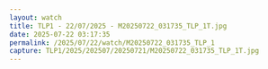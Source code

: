 ```yaml
---
layout: watch
title: TLP1 - 22/07/2025 - M20250722_031735_TLP_1T.jpg
date: 2025-07-22 03:17:35
permalink: /2025/07/22/watch/M20250722_031735_TLP_1
capture: TLP1/2025/202507/20250721/M20250722_031735_TLP_1T.jpg
---
```

